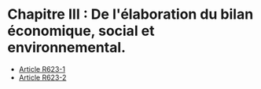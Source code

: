 # Chapitre III : De l'élaboration du bilan économique, social et environnemental.

- [Article R623-1](article-r623-1.md)
- [Article R623-2](article-r623-2.md)

